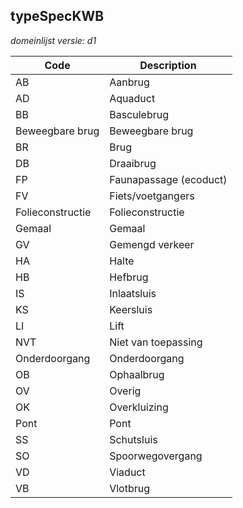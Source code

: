 ## typeSpecKWB

*domeinlijst versie: d1* 

 |Code |Description	|
|	---	|	---	|
| AB | Aanbrug |
| AD | Aquaduct |
| BB | Basculebrug |
| Beweegbare brug | Beweegbare brug |
| BR | Brug |
| DB | Draaibrug |
| FP | Faunapassage (ecoduct) |
| FV | Fiets/voetgangers |
| Folieconstructie | Folieconstructie |
| Gemaal | Gemaal |
| GV | Gemengd verkeer |
| HA | Halte |
| HB | Hefbrug |
| IS | Inlaatsluis |
| KS | Keersluis |
| LI | Lift |
| NVT | Niet van toepassing |
| Onderdoorgang | Onderdoorgang |
| OB | Ophaalbrug |
| OV | Overig |
| OK | Overkluizing |
| Pont | Pont |
| SS | Schutsluis |
| SO | Spoorwegovergang |
| VD | Viaduct |
| VB | Vlotbrug |
